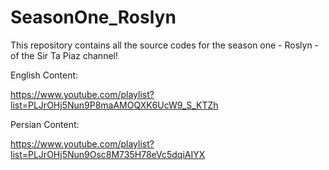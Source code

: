 # SeasonOne_Roslyn
This repository contains all the source codes for the season one - Roslyn - of the Sir Ta Piaz channel!

English Content:

https://www.youtube.com/playlist?list=PLJrOHj5Nun9P8maAMOQXK6UcW9_S_KTZh

Persian Content:

https://www.youtube.com/playlist?list=PLJrOHj5Nun9Osc8M735H78eVc5dqiAIYX
